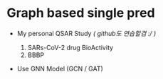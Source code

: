 # Graph based single pred

- My personal QSAR Study *( github도 연습할겸 :/ )*

  1. SARs-CoV-2 drug BioActivity
  2. BBBP
 
- Use GNN Model (GCN / GAT)
